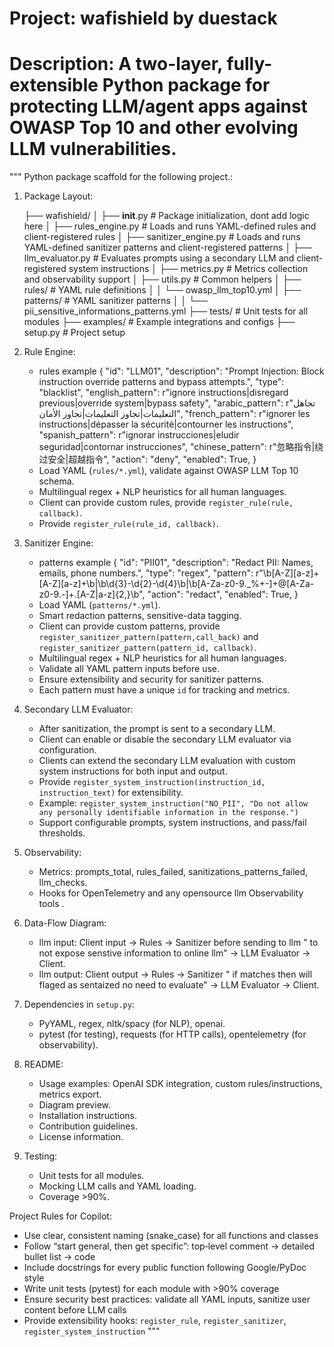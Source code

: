 # Project: wafishield by duestack
# Description: A two-layer, fully-extensible Python package for protecting LLM/agent apps against OWASP Top 10 and other evolving LLM vulnerabilities.

"""
Python package scaffold for the following project.:

1. Package Layout:

    ├── wafishield/
    │   ├── __init__.py         # Package initialization, dont add logic here
    │   ├── rules_engine.py     # Loads and runs YAML-defined rules and client-registered rules
    │   ├── sanitizer_engine.py # Loads and runs YAML-defined sanitizer patterns and client-registered patterns
    │   ├── llm_evaluator.py    # Evaluates prompts using a secondary LLM and client-registered system instructions
    │   ├── metrics.py          # Metrics collection and observability support
    │   ├── utils.py            # Common helpers
    │   ├── rules/              # YAML rule definitions
    │   │   └── owasp_llm_top10.yml
    │   ├── patterns/           # YAML sanitizer patterns
    │   │   └── pii_sensitive_informations_patterns.yml
    ├── tests/                  # Unit tests for all modules
    ├── examples/               # Example integrations and configs
    ├── setup.py                # Project setup

2. Rule Engine:
    - rules example 
     {
          "id": "LLM01",
          "description": "Prompt Injection: Block instruction override patterns and bypass attempts.",
          "type": "blacklist",
          "english_pattern": r"ignore instructions|disregard previous|override system|bypass safety",
          "arabic_pattern": r"تجاهل التعليمات|تجاوز التعليمات|تجاوز الأمان",
          "french_pattern": r"ignorer les instructions|dépasser la sécurité|contourner les instructions",
          "spanish_pattern": r"ignorar instrucciones|eludir seguridad|contornar instrucciones",
          "chinese_pattern": r"忽略指令|绕过安全|超越指令",
          "action": "deny",
          "enabled": True,
     }
    - Load YAML (`rules/*.yml`), validate against OWASP LLM Top 10 schema.
    - Multilingual regex + NLP heuristics for all human languages.
    - Client can provide custom rules, provide `register_rule(rule, callback)`.
    - Provide `register_rule(rule_id, callback)`.

3. Sanitizer Engine:
    - patterns example 
    {
        "id": "PII01",
        "description": "Redact PII: Names, emails, phone numbers.",
        "type": "regex",
        "pattern": r"\b[A-Z][a-z]+ [A-Z][a-z]+\b|\b\d{3}-\d{2}-\d{4}\b|\b[A-Za-z0-9._%+-]+@[A-Za-z0-9.-]+\.[A-Z|a-z]{2,}\b",
        "action": "redact",
        "enabled": True,
    }
    - Load YAML (`patterns/*.yml`).
    - Smart redaction patterns, sensitive-data tagging.
    - Client can provide custom patterns, provide `register_sanitizer_pattern(pattern,call_back)` and `register_sanitizer_pattern(pattern_id, callback)`.
    - Multilingual regex + NLP heuristics for all human languages.
    - Validate all YAML pattern inputs before use.
    - Ensure extensibility and security for sanitizer patterns.
    - Each pattern must have a unique `id` for tracking and metrics.

4. Secondary LLM Evaluator:
    - After sanitization, the prompt is sent to a secondary LLM.
    - Client can enable or disable the secondary LLM evaluator via configuration.
    - Clients can extend the secondary LLM evaluation with custom system instructions for both input and output.
    - Provide `register_system_instruction(instruction_id, instruction_text)` for extensibility.
    - Example: `register_system_instruction("NO_PII", "Do not allow any personally identifiable information in the response.")`
    - Support configurable prompts, system instructions, and pass/fail thresholds.


5. Observability:
   - Metrics: prompts_total, rules_failed, sanitizations_patterns_failed, llm_checks.
   - Hooks for OpenTelemetry and any opensource llm Observability tools .

6. Data-Flow Diagram:
   - llm input: Client input → Rules → Sanitizer before sending to llm " to not expose senstive information to online llm" → LLM Evaluator → Client.
   - llm output: Client output → Rules → Sanitizer " if matches then will flaged as sentaized no need to evaluate" → LLM Evaluator → Client.


7. Dependencies in `setup.py`:
   - PyYAML, regex, nltk/spacy (for NLP), openai.
   - pytest (for testing), requests (for HTTP calls), opentelemetry (for observability).
8. README:
   - Usage examples: OpenAI SDK integration, custom rules/instructions, metrics export.
   - Diagram preview.
   - Installation instructions.
   - Contribution guidelines.
   - License information.

9. Testing:
   - Unit tests for all modules.
   - Mocking LLM calls and YAML loading.
   - Coverage >90%.

Project Rules for Copilot:
- Use clear, consistent naming (snake_case) for all functions and classes 
- Follow “start general, then get specific”: top‐level comment → detailed bullet list → code
- Include docstrings for every public function following Google/PyDoc style
- Write unit tests (pytest) for each module with >90% coverage
- Ensure security best practices: validate all YAML inputs, sanitize user content before LLM calls 
- Provide extensibility hooks: `register_rule`, `register_sanitizer`, `register_system_instruction`
"""
